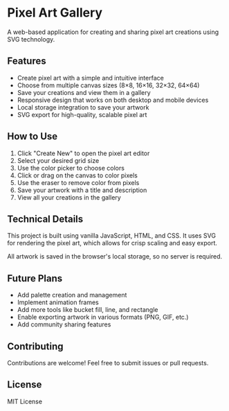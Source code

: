 # Pixel Art Gallery

A web-based application for creating and sharing pixel art creations using SVG technology.

## Features

- Create pixel art with a simple and intuitive interface
- Choose from multiple canvas sizes (8×8, 16×16, 32×32, 64×64)
- Save your creations and view them in a gallery
- Responsive design that works on both desktop and mobile devices
- Local storage integration to save your artwork
- SVG export for high-quality, scalable pixel art

## How to Use

1. Click "Create New" to open the pixel art editor
2. Select your desired grid size
3. Use the color picker to choose colors
4. Click or drag on the canvas to color pixels
5. Use the eraser to remove color from pixels
6. Save your artwork with a title and description
7. View all your creations in the gallery

## Technical Details

This project is built using vanilla JavaScript, HTML, and CSS. It uses SVG for rendering the pixel art, which allows for crisp scaling and easy export.

All artwork is saved in the browser's local storage, so no server is required.

## Future Plans

- Add palette creation and management
- Implement animation frames
- Add more tools like bucket fill, line, and rectangle
- Enable exporting artwork in various formats (PNG, GIF, etc.)
- Add community sharing features

## Contributing

Contributions are welcome! Feel free to submit issues or pull requests.

## License

MIT License